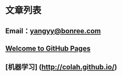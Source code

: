 # 文章列表
## Email：yangyy@bonree.com
## [Welcome to GitHub Pages](https://github.com/yangyunhappy/yangyunhappy.github.io/blob/master/welcome.md)
## [机器学习] (http://colah.github.io/)
